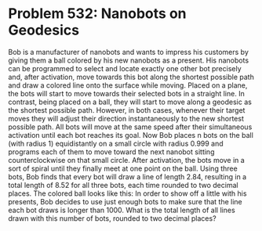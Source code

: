 # Problem 532: Nanobots on Geodesics
Bob is a manufacturer of nanobots and wants to impress his customers by
giving them a ball colored by his new nanobots as a present. His
nanobots can be programmed to select and locate exactly one other bot
precisely and, after activation, move towards this bot along the
shortest possible path and draw a colored line onto the surface while
moving. Placed on a plane, the bots will start to move towards their
selected bots in a straight line. In contrast, being placed on a ball,
they will start to move along a geodesic as the shortest possible path.
However, in both cases, whenever their target moves they will adjust
their direction instantaneously to the new shortest possible path. All
bots will move at the same speed after their simultaneous activation
until each bot reaches its goal. Now Bob places n bots on the ball (with
radius 1) equidistantly on a small circle with radius 0.999 and programs
each of them to move toward the next nanobot sitting counterclockwise on
that small circle. After activation, the bots move in a sort of spiral
until they finally meet at one point on the ball. Using three bots, Bob
finds that every bot will draw a line of length 2.84, resulting in a
total length of 8.52 for all three bots, each time rounded to two
decimal places. The colored ball looks like this: In order to show off a
little with his presents, Bob decides to use just enough bots to make
sure that the line each bot draws is longer than 1000. What is the total
length of all lines drawn with this number of bots, rounded to two
decimal places?
